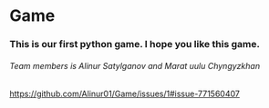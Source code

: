 # Game

### This is our first python game. I hope you like this game.

###### Team members is Alinur Satylganov and Marat uulu Chyngyzkhan

https://github.com/Alinur01/Game/issues/1#issue-771560407
